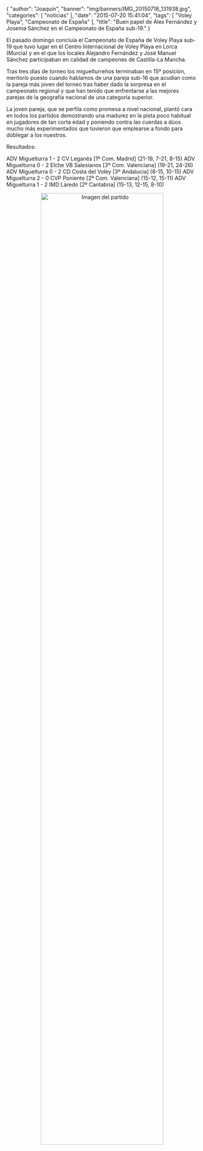 {
  "author": "Joaquín", 
  "banner": "img/banners/IMG_20150718_131938.jpg", 
  "categories": [
    "noticias"
  ], 
  "date": "2015-07-20 15:41:04", 
  "tags": [
    "Voley Playa", 
    "Campeonato de España"
  ], 
  "title": "Buen papel de Álex Fernández y Josema Sánchez en el Campeonato de España sub-19."
}

El pasado domingo concluía el Campeonato de España de Voley Playa sub-19 que tuvo lugar en el Centro Internacional de Voley Playa en Lorca (Murcia) y en el que los locales Álejandro Fernández y José Manuel Sánchez participaban en calidad de campeones de Castilla-La Mancha.

Tras tres días de torneo los miguelturreños terminaban en 15º posición, meritorio puesto cuando hablamos de una pareja sub-16 que acudían como la pareja más joven del torneo tras haber dado la sorpresa en el campeonato regional y que han tenido que enfrentarse a las mejores parejas de la geografía nacional de una categoría superior.

La joven pareja, que se perfila como promesa a nivel nacional, plantó cara en todos los partidos demostrando una madurez en la pista poco habitual en jugadores de tan corta edad y poniendo contra las cuerdas a dúos mucho más experimentados que tuvieron que emplearse a fondo para doblegar a los nuestros.

Resultados:

ADV Miguelturra 1 - 2 CV Leganés [1º Com. Madrid] (21-19, 7-21, 8-15)
ADV Miguelturra 0 - 2 Elche VB Salesianos [3º Com. Valenciana] (19-21, 24-26)
ADV Miguelturra 0 - 2 CD Costa del Voley [3º Andalucía] (8-15, 10-15)
ADV Miguelturra 2 - 0 CVP Poniente [2º Com. Valenciana] (15-12, 15-11)
ADV Miguelturra 1 - 2 IMD Laredo [2º Cantabria] (15-13, 12-15, 8-10)

<center>
<a target="_new" href="http://www.advmiguelturra.org/img/banners/IMG_20150718_131938.jpg"> 
<img alt="Imagen del partido" width="80%" align="center" src="http://www.advmiguelturra.org/img/banners/IMG_20150718_131938.jpg"/> </a> </center>

